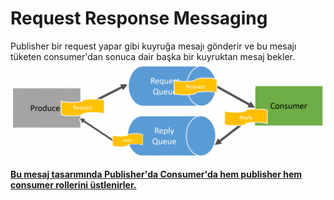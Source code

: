 # Request Response Messaging 

Publisher bir request yapar gibi kuyruğa mesajı gönderir ve bu mesajı tüketen consumer'dan sonuca dair başka bir kuyruktan mesaj bekler.
![Request Response](Request-Response-Tasarim.png)

<strong><u>Bu mesaj tasarımında Publisher'da Consumer'da hem publisher hem consumer rollerini üstlenirler.</u></strong>



